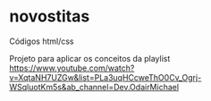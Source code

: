 # novostitas
Códigos html/css


Projeto para aplicar os conceitos da playlist https://www.youtube.com/watch?v=XqtaNH7UZGw&list=PLa3uqHCcweThO0Cv_Ogrj-WSqluotKm5s&ab_channel=Dev.OdairMichael
